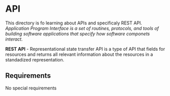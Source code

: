 # API
This directory is fo learning about APIs and specificaly REST API.
*Application Program Interface is a set of routines, protocols, and tools of building software applications that specify how software componets interact.*

**REST API** - Representational state transfer API is a type of API that fields for resources and returns all relevant information about the resources in a standadized representation.

## Requirements
No special requirements
